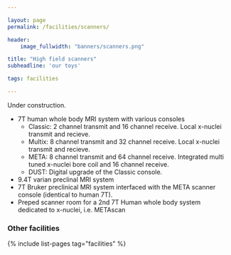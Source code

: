 ```yaml
---

layout: page
permalink: /facilities/scanners/

header:
    image_fullwidth: "banners/scanners.png"

title: "High field scanners"
subheadline: 'our toys'

tags: facilities

---
```


Under construction.

- 7T human whole body MRI system with various consoles
  - Classic: 2 channel transmit and 16 channel receive. Local x-nuclei transmit and recieve.
  - Multix: 8 channel transmit and 32 channel receive. Local x-nuclei transmit and recieve.
  - META: 8 channel transmit and 64 channel receive. Integrated multi tuned x-nuclei bore coil and 16 channel receive.
  - DUST: Digital upgrade of the Classic console.
- 9.4T varian preclinal MRI system
- 7T Bruker preclinical MRI system interfaced with the META scanner console (identical to human 7T).
- Preped scanner room for a 2nd 7T Human whole body system dedicated to x-nuclei, i.e. METAscan

### Other facilities

{% include list-pages tag="facilities" %}

